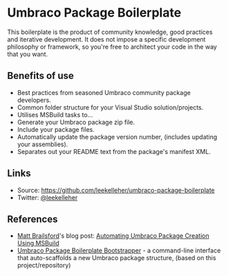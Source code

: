 # Umbraco Package Boilerplate

This boilerplate is the product of community knowledge, good practices and iterative development. It does not impose a specific development philosophy or framework, so you're free to architect your code in the way that you want.

## Benefits of use

* Best practices from seasoned Umbraco community package developers.
* Common folder structure for your Visual Studio solution/projects.
* Utilises MSBuild tasks to...
 * Generate your Umbraco package zip file.
 * Include your package files.
 * Automatically update the package version number, (includes updating your assemblies).
* Separates out your README text from the package's manifest XML.

## Links

* Source: https://github.com/leekelleher/umbraco-package-boilerplate
* Twitter: [@leekelleher](http://twitter.com/leekelleher)

## References

* [Matt Brailsford](https://github.com/mattbrailsford)'s blog post: [Automating Umbraco Package Creation Using MSBuild](http://blog.mattbrailsford.com/2010/11/13/automating-umbraco-package-creation-using-msbuild/)
* [Umbraco Package Boilerplate Bootstrapper](https://github.com/leekelleher/umbraco-package-boilerplate-bootstrapper) - a command-line interface that auto-scaffolds a new Umbraco package structure, (based on this project/repository)